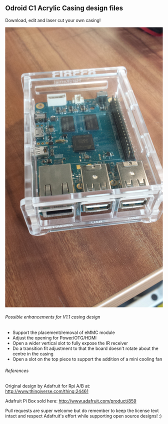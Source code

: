 ## Odroid C1 Acrylic Casing design files

Download, edit and laser cut your own casing!

![Odroid casing](odroid-casing.jpg)

###### Possible enhancements for V1.1 casing design

- Support the placement/removal of eMMC module
- Adjust the opening for Power/OTG/HDMI
- Open a wider vertical slot to fully expose the IR receiver
- Do a transition fit adjustment to that the board doesn't rotate about the centre in the casing
- Open a slot on the top piece to support the addition of a mini cooling fan



###### References


Original design by Adafruit for Rpi A/B at: http://www.thingiverse.com/thing:24461

Adafruit Pi Box sold here: http://www.adafruit.com/product/859



Pull requests are super welcome but do remember to keep the license text intact and respect Adafruit's effort while supporting open source designs! :)
